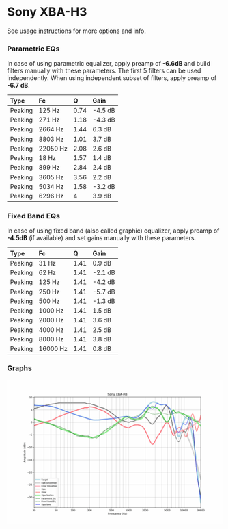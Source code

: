 # Sony XBA-H3
See [usage instructions](https://github.com/jaakkopasanen/AutoEq#usage) for more options and info.

### Parametric EQs
In case of using parametric equalizer, apply preamp of **-6.6dB** and build filters manually
with these parameters. The first 5 filters can be used independently.
When using independent subset of filters, apply preamp of **-6.7 dB**.

| Type    | Fc       |    Q | Gain    |
|:--------|:---------|:-----|:--------|
| Peaking | 125 Hz   | 0.74 | -4.5 dB |
| Peaking | 271 Hz   | 1.18 | -4.3 dB |
| Peaking | 2664 Hz  | 1.44 | 6.3 dB  |
| Peaking | 8803 Hz  | 1.01 | 3.7 dB  |
| Peaking | 22050 Hz | 2.08 | 2.6 dB  |
| Peaking | 18 Hz    | 1.57 | 1.4 dB  |
| Peaking | 899 Hz   | 2.84 | 2.4 dB  |
| Peaking | 3605 Hz  | 3.56 | 2.2 dB  |
| Peaking | 5034 Hz  | 1.58 | -3.2 dB |
| Peaking | 6296 Hz  | 4    | 3.9 dB  |

### Fixed Band EQs
In case of using fixed band (also called graphic) equalizer, apply preamp of **-4.5dB**
(if available) and set gains manually with these parameters.

| Type    | Fc       |    Q | Gain    |
|:--------|:---------|:-----|:--------|
| Peaking | 31 Hz    | 1.41 | 0.9 dB  |
| Peaking | 62 Hz    | 1.41 | -2.1 dB |
| Peaking | 125 Hz   | 1.41 | -4.2 dB |
| Peaking | 250 Hz   | 1.41 | -5.7 dB |
| Peaking | 500 Hz   | 1.41 | -1.3 dB |
| Peaking | 1000 Hz  | 1.41 | 1.5 dB  |
| Peaking | 2000 Hz  | 1.41 | 3.6 dB  |
| Peaking | 4000 Hz  | 1.41 | 2.5 dB  |
| Peaking | 8000 Hz  | 1.41 | 3.8 dB  |
| Peaking | 16000 Hz | 1.41 | 0.8 dB  |

### Graphs
![](./Sony%20XBA-H3.png)